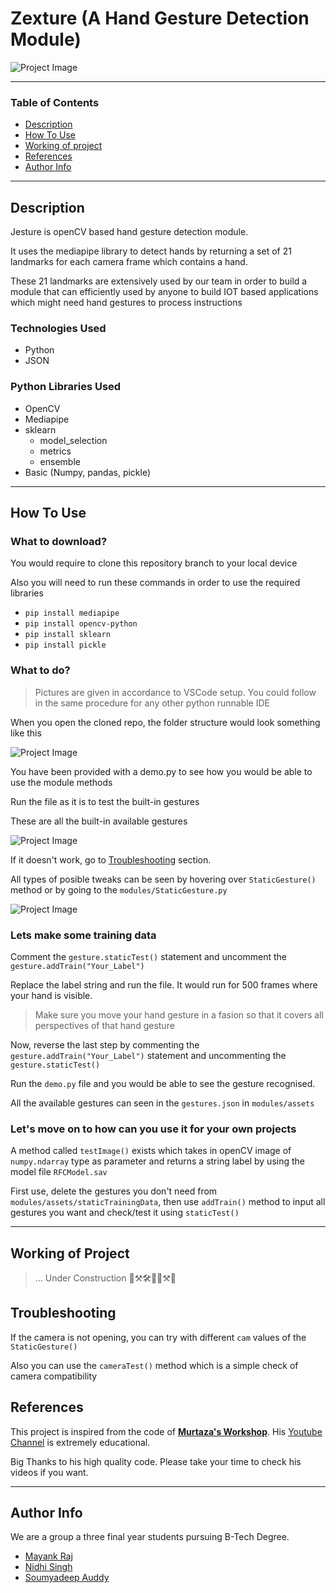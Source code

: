 # Zexture (A Hand Gesture Detection Module)

![Project Image](https://i.imgur.com/QDD90Lk.jpeg)

---

### Table of Contents

- [Description](#description)
- [How To Use](#how-to-use)
- [Working of project](#working-of-project)
- [References](#references)
- [Author Info](#author-info)

---

## Description

Jesture is openCV based hand gesture detection module. 

It uses the mediapipe library to detect hands by returning a set of 21 landmarks for each camera frame which contains a hand.

These 21 landmarks are extensively used by our team in order to build a module that can efficiently used by anyone to build IOT based applications which might need hand gestures to process instructions

### Technologies Used

- Python
- JSON

### Python Libraries Used

* OpenCV
* Mediapipe
* sklearn 
    - model_selection
    - metrics
    - ensemble
* Basic (Numpy, pandas, pickle)

---

## How To Use

### What to download?

You would require to clone this repository branch to your local device

Also you will need to run these commands in order to use the required libraries
- `pip install mediapipe`
- `pip install opencv-python`
- `pip install sklearn`
- `pip install pickle`

### What to do?

> Pictures are given in accordance to VSCode setup. You could follow in the same procedure for any other python runnable IDE

When you open the cloned repo, the folder structure would look something like this

![Project Image](https://i.imgur.com/zYiAC1v.jpeg)

You have been provided with a demo.py to see how you would be able to use the module methods

Run the file as it is to test the built-in gestures

These are all the built-in available gestures

![Project Image](https://i.imgur.com/OJiS5uV.png)

If it doesn't work, go to [Troubleshooting](#working-of-project) section.

All types of posible tweaks can be seen by hovering over `StaticGesture()` method or by going to the `modules/StaticGesture.py`

![Project Image](https://ibb.co/r3kBVQ7)

### Lets make some training data 

Comment the `gesture.staticTest()` statement and uncomment the `gesture.addTrain("Your_Label")`

Replace the label string and run the file. It would run for 500 frames where your hand is visible.
> Make sure you move your hand gesture in a fasion so that it covers all perspectives of that hand gesture 

Now, reverse the last step by commenting the `gesture.addTrain("Your_Label")` statement and uncommenting the `gesture.staticTest()`

Run the `demo.py` file and you would be able to see the gesture recognised.

All the available gestures can seen in the `gestures.json` in `modules/assets`

### Let's move on to how can you use it for your own projects

A method called `testImage()` exists which takes in openCV image of `numpy.ndarray` type as parameter and returns a string label by using the model file `RFCModel.sav`

First use, delete the gestures you don't need from `modules/assets/staticTrainingData`, then use `addTrain()` method to input all gestures you want and check/test it using `staticTest()` 


---

## Working of Project

> ... Under Construction 🔨⚒🛠🚧🚧⚒🔨

## Troubleshooting

If the camera is not opening, you can try with different `cam` values of the `StaticGesture()`

Also you can use the `cameraTest()` method which is a simple check of camera compatibility


## References

This project is inspired from the code of [**Murtaza's Workshop**](https://www.youtube.com/watch?v=NZde8Xt78Iw&t). His [Youtube Channel](https://www.youtube.com/channel/UCYUjYU5FveRAscQ8V21w81A) is extremely educational.

Big Thanks to his high quality code. Please take your time to check his videos if you want.

---

## Author Info

We are a group a three final year students pursuing B-Tech Degree.
- [Mayank Raj](https://www.linkedin.com/in/mayank-raj-2b51a3178/)
- [Nidhi Singh](https://www.linkedin.com/in/nidhisingh2010/)
- [Soumyadeep Auddy](https://www.linkedin.com/in/soumyadeep-auddy-270a89141/)
